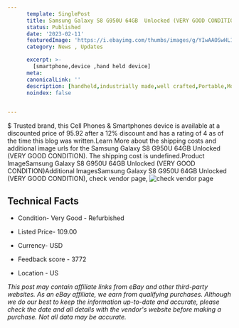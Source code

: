 ```yaml
---
      template: SinglePost
      title: Samsung Galaxy S8 G950U 64GB  Unlocked (VERY GOOD CONDITION)
      status: Published
      date: '2023-02-11'
      featuredImage: 'https://i.ebayimg.com/thumbs/images/g/YIwAAOSwHL1fkcPO/s-l225.jpg'
      category: News , Updates

      excerpt: >-
        [smartphone,device ,hand held device]
      meta:
      canonicalLink: ''
      description: [handheld,industrially made,well crafted,Portable,Mobile,Compact,Convenient,Lightweight,Maneuverable,Man-portable,Miniature,Carriable,Hand-held,Light,Holdable,Transportable,Mobile device,Pocket-sized,On-the-go,Wireless,Cordless,Compact size,Convenient size, smartphone,device ,hand held device]
      noindex: false

        
---
```

$
    Trusted brand, this Cell Phones & Smartphones device is available at a discounted price of 95.92 after a 12% discount and has a rating of 4 as of the time this blog was written.Learn More about the shipping costs and additional image urls for the Samsung Galaxy S8 G950U 64GB  Unlocked (VERY GOOD CONDITION). The shipping cost is undefined.Product ImageSamsung Galaxy S8 G950U 64GB  Unlocked (VERY GOOD CONDITION)Additional ImagesSamsung Galaxy S8 G950U 64GB  Unlocked (VERY GOOD CONDITION), check vendor page, ![check vendor page](https://origin-galleryplus.ebayimg.com/ws/web/402508500400_2_0_1/225x225.jpg,https://origin-galleryplus.ebayimg.com/ws/web/402508500400_3_0_1/225x225.jpg,https://origin-galleryplus.ebayimg.com/ws/web/402508500400_4_0_1/225x225.jpg,https://origin-galleryplus.ebayimg.com/ws/web/402508500400_5_0_1/225x225.jpg,https://origin-galleryplus.ebayimg.com/ws/web/402508500400_6_0_1/225x225.jpg,https://origin-galleryplus.ebayimg.com/ws/web/402508500400_7_0_1/225x225.jpg)
    
    

 ## Technical Facts 



     
      

 - Condition- Very Good - Refurbished 


      

 - Listed Price- 109.00 


      

 - Currency- USD 


      

 - Feedback score - 3772 


      

 - Location - US 


      
      

 *_This post may contain affiliate links from eBay and other third-party websites. As an eBay affiliate, we earn from qualifying purchases. Although we do our best to keep the information up-to-date and accurate, please check the date and all details with the vendor's website before making a purchase. Not all data may be accurate._*



    
    
    
    
    